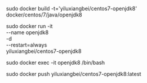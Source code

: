 sudo docker build -t='yiluxiangbei/centos7-openjdk8' docker/centos/7/java/openjdk8

sudo docker run -it \
--name openjdk8 \
-d \
--restart=always \
yiluxiangbei/centos7-openjdk8

sudo docker exec -it openjdk8 /bin/bash

sudo docker push yiluxiangbei/centos7-openjdk8:latest